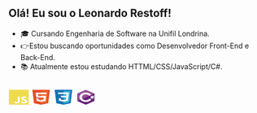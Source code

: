 ## Olá! Eu sou o Leonardo Restoff!
<ul>
<li>🎓 Cursando Engenharia de Software na Unifil Londrina.</li>
<li>👉Estou buscando oportunidades como Desenvolvedor Front-End e Back-End.</li>
<li>📚 Atualmente estou estudando HTTML/CSS/JavaScript/C#.</li>
</ul>
<div style="display: inline_block"><br>
  <img align="center" alt="Rafa-Js" height="30" width="40" src="https://raw.githubusercontent.com/devicons/devicon/master/icons/javascript/javascript-plain.svg">
  <img align="center" alt="Rafa-HTML" height="30" width="40" src="https://raw.githubusercontent.com/devicons/devicon/master/icons/html5/html5-original.svg">
  <img align="center" alt="Rafa-CSS" height="30" width="40" src="https://raw.githubusercontent.com/devicons/devicon/master/icons/css3/css3-original.svg">
  <img align="center" alt="Rafa-Csharp" height="30" width="40" src="https://raw.githubusercontent.com/devicons/devicon/master/icons/csharp/csharp-original.svg">
</div>
